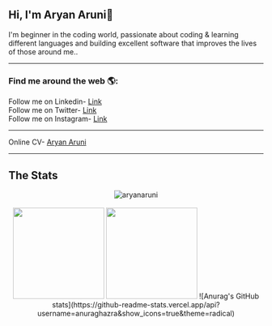 ## Hi, I'm Aryan Aruni👋
I'm beginner in the coding world, passionate about coding & learning different languages and building excellent software that improves the lives of those around me..<br>

<hr>

<h3> Find me around the web 🌎:</h3>
  Follow me on Linkedin- <a href="https://www.linkedin.com/in/aryanaruni/" target="_blank">Link</a><br>
  Follow me on Twitter- <a href ="https://twitter.com/aryanaruni" target="_blank">Link</a><br>
  Follow me on Instagram- <a href ="https://www.instagram.com/lord_._aryan/" target="_blank">Link</a><br>
<hr>
  Online CV- <a href ="https://www.aryanaruni.com" target="_blank">Aryan Aruni</a><br>
<hr> 

<h2>The Stats</h2>
  <p align="center">
  <img align="center" src="https://github-readme-streak-stats.herokuapp.com/?user=aviaryanaruni&" alt="aryanaruni" /><br><br>
  <img height="180em" src="https://github-readme-stats.vercel.app/api?username=aviaryanaruni&show_icons=true&theme=radical" />
  <img height="180em" src="https://github-readme-stats.vercel.app/api/top-langs/?layout=compact&username=aviaryanaruni&theme=merko&text_color=c9cacc&icon_color=2bbc8a&bg_color=1d1f21" />
  ![Anurag's GitHub stats](https://github-readme-stats.vercel.app/api?username=anuraghazra&show_icons=true&theme=radical)
  </p>


<!--
**aviaryanaruni/aviaryanaruni** is a ✨ _special_ ✨ repository because its `README.md` (this file) appears on your GitHub profile.

Here are some ideas to get you started:

- 🔭 I’m currently working on ...
- 🌱 I’m currently learning ...
- 👯 I’m looking to collaborate on ...
- 🤔 I’m looking for help with ...
- 💬 Ask me about ...
- 📫 How to reach me: ...
- 😄 Pronouns: ...
- ⚡ Fun fact: ...
-->
